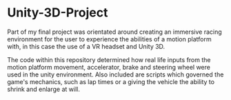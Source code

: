 # Unity-3D-Project

Part of my final project was orientated around creating an immersive racing environment for the user to experience the abilities of a motion platform with, 
in this case the use of a VR headset and Unity 3D.

The code within this repository determined how real life inputs from the motion platform movement, accelerator, brake and steering wheel were used in the unity environment.
Also included are scripts which governed the game's mechanics, such as lap times or a giving the vehicle the ability to shrink and enlarge at will.
